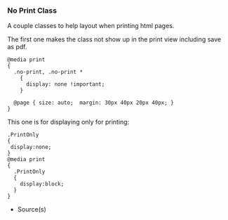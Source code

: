 ### No Print Class

A couple classes to help layout when printing html pages.

The first one makes the class not show up in the print view including save as pdf.

```
@media print
{
  .no-print, .no-print *
    {
      display: none !important;
    }

  @page { size: auto;  margin: 30px 40px 20px 40px; }
}
```

This one is for displaying only for printing:

```
.PrintOnly 
{
 display:none; 
}
@media print 
{
  .PrintOnly 
  {
    display:block; 
  }
}
```

- Source(s)
